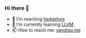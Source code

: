 ### Hi there 👋

<!--
**yangtau/yangtau** is a ✨ _special_ ✨ repository because its `README.md` (this file) appears on your GitHub profile.

Here are some ideas to get you started:

- 
- 🔭 I’m currently working on ...
- 👯 I’m looking to collaborate on ...
- 🤔 I’m looking for help with ...
- 💬 Ask me about ...

- 😄 Pronouns: ...
- ⚡ Fun fact: ...


-->

- 🔭 I'm rewriting [hedgehog](https://github.com/yangtau/hedgehog)
- 🌱 I’m currently learning [LLVM](https://llvm.org/).
- 📫 How to reach me: [yangtau.me](https://yangtau.me)

<!--
<img style="display:inline-block;vertical-align:top"
  src="https://github-readme-stats.vercel.app/api/top-langs?username=yangtau" />  
</a>
-->
